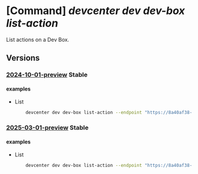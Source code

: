 # [Command] _devcenter dev dev-box list-action_

List actions on a Dev Box.

## Versions

### [2024-10-01-preview](/Resources/data-plane/microsoft.devcenter/L3Byb2plY3RzL3t9L3VzZXJzL3t9L2RldmJveGVzL3t9L2FjdGlvbnM=/2024-10-01-preview.xml) **Stable**

<!-- data-plane:microsoft.devcenter /projects/{}/users/{}/devboxes/{}/actions 2024-10-01-preview -->

#### examples

- List
    ```bash
        devcenter dev dev-box list-action --endpoint "https://8a40af38-3b4c-4672-a6a4-5e964b1870ed-contosodevcenter.centralus.devcenter.azure.com/" --project-name "DevProject" --name "myDevBox" --user-id "00000000-0000-0000-0000-000000000000"v
    ```

### [2025-03-01-preview](/Resources/data-plane/microsoft.devcenter/L3Byb2plY3RzL3t9L3VzZXJzL3t9L2RldmJveGVzL3t9L2FjdGlvbnM=/2025-03-01-preview.xml) **Stable**

<!-- data-plane:microsoft.devcenter /projects/{}/users/{}/devboxes/{}/actions 2025-03-01-preview -->

#### examples

- List
    ```bash
        devcenter dev dev-box list-action --endpoint "https://8a40af38-3b4c-4672-a6a4-5e964b1870ed-contosodevcenter.centralus.devcenter.azure.com/" --project-name "DevProject" --name "myDevBox" --user-id "00000000-0000-0000-0000-000000000000"v
    ```

